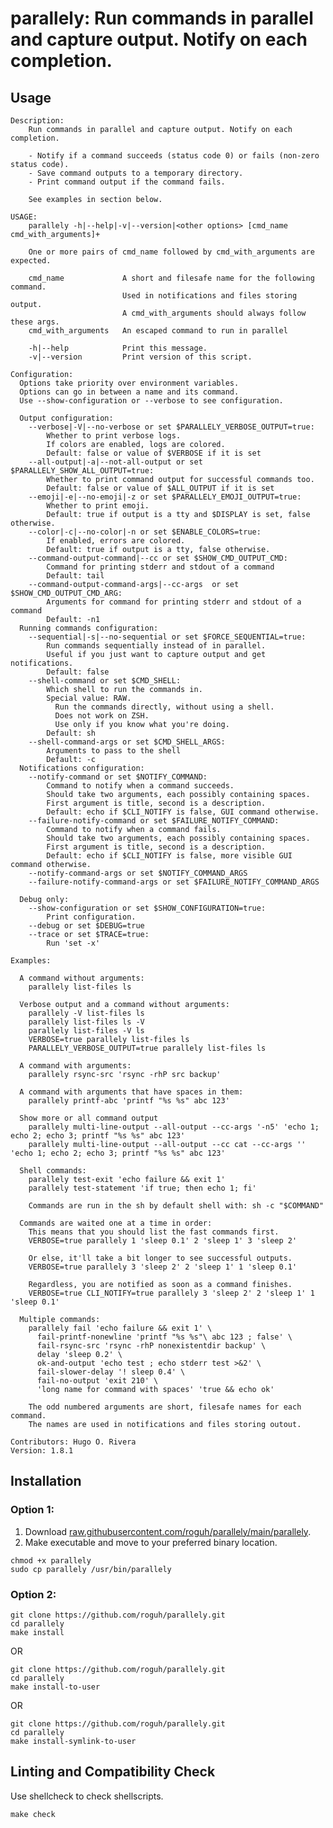 # parallely: Run commands in parallel and capture output. Notify on each completion.

<!--
EDIT README.template.md, not README.md directly.
Use `make build-readme to update the README file
-->

## Usage

```
Description:
    Run commands in parallel and capture output. Notify on each completion.

    - Notify if a command succeeds (status code 0) or fails (non-zero status code).
    - Save command outputs to a temporary directory.
    - Print command output if the command fails.

    See examples in section below.

USAGE:
    parallely -h|--help|-v|--version|<other options> [cmd_name cmd_with_arguments]+

    One or more pairs of cmd_name followed by cmd_with_arguments are expected.

    cmd_name             A short and filesafe name for the following command.
                         Used in notifications and files storing output.
                         A cmd_with_arguments should always follow these args.
    cmd_with_arguments   An escaped command to run in parallel

    -h|--help            Print this message.
    -v|--version         Print version of this script.

Configuration:
  Options take priority over environment variables.
  Options can go in between a name and its command.
  Use --show-configuration or --verbose to see configuration.

  Output configuration:
    --verbose|-V|--no-verbose or set $PARALLELY_VERBOSE_OUTPUT=true:
        Whether to print verbose logs.
        If colors are enabled, logs are colored.
        Default: false or value of $VERBOSE if it is set
    --all-output|-a|--not-all-output or set $PARALLELY_SHOW_ALL_OUTPUT=true:
        Whether to print command output for successful commands too.
        Default: false or value of $ALL_OUTPUT if it is set
    --emoji|-e|--no-emoji|-z or set $PARALLELY_EMOJI_OUTPUT=true:
        Whether to print emoji.
        Default: true if output is a tty and $DISPLAY is set, false otherwise.
    --color|-c|--no-color|-n or set $ENABLE_COLORS=true: 
        If enabled, errors are colored.
        Default: true if output is a tty, false otherwise.
    --command-output-command|--cc or set $SHOW_CMD_OUTPUT_CMD:
        Command for printing stderr and stdout of a command
        Default: tail
    --command-output-command-args|--cc-args  or set $SHOW_CMD_OUTPUT_CMD_ARG:
        Arguments for command for printing stderr and stdout of a command
        Default: -n1
  Running commands configuration:
    --sequential|-s|--no-sequential or set $FORCE_SEQUENTIAL=true:
        Run commands sequentially instead of in parallel.
        Useful if you just want to capture output and get notifications.
        Default: false
    --shell-command or set $CMD_SHELL:
        Which shell to run the commands in.
        Special value: RAW.
          Run the commands directly, without using a shell.
          Does not work on ZSH.
          Use only if you know what you're doing.
        Default: sh
    --shell-command-args or set $CMD_SHELL_ARGS:
        Arguments to pass to the shell
        Default: -c
  Notifications configuration:
    --notify-command or set $NOTIFY_COMMAND:
        Command to notify when a command succeeds.
        Should take two arguments, each possibly containing spaces.
        First argument is title, second is a description.
        Default: echo if $CLI_NOTIFY is false, GUI command otherwise.
    --failure-notify-command or set $FAILURE_NOTIFY_COMMAND:
        Command to notify when a command fails.
        Should take two arguments, each possibly containing spaces.
        First argument is title, second is a description.
        Default: echo if $CLI_NOTIFY is false, more visible GUI command otherwise.
    --notify-command-args or set $NOTIFY_COMMAND_ARGS
    --failure-notify-command-args or set $FAILURE_NOTIFY_COMMAND_ARGS

  Debug only:
    --show-configuration or set $SHOW_CONFIGURATION=true:
        Print configuration.
    --debug or set $DEBUG=true
    --trace or set $TRACE=true:
        Run 'set -x'

Examples:

  A command without arguments:
    parallely list-files ls

  Verbose output and a command without arguments:
    parallely -V list-files ls
    parallely list-files ls -V
    parallely list-files -V ls
    VERBOSE=true parallely list-files ls
    PARALLELY_VERBOSE_OUTPUT=true parallely list-files ls

  A command with arguments:
    parallely rsync-src 'rsync -rhP src backup'

  A command with arguments that have spaces in them:
    parallely printf-abc 'printf "%s %s" abc 123'

  Show more or all command output
    parallely multi-line-output --all-output --cc-args '-n5' 'echo 1; echo 2; echo 3; printf "%s %s" abc 123'
    parallely multi-line-output --all-output --cc cat --cc-args '' 'echo 1; echo 2; echo 3; printf "%s %s" abc 123'

  Shell commands:
    parallely test-exit 'echo failure && exit 1'
    parallely test-statement 'if true; then echo 1; fi'

    Commands are run in the sh by default shell with: sh -c "$COMMAND"

  Commands are waited one at a time in order:
    This means that you should list the fast commands first.
    VERBOSE=true parallely 1 'sleep 0.1' 2 'sleep 1' 3 'sleep 2'

    Or else, it'll take a bit longer to see successful outputs.
    VERBOSE=true parallely 3 'sleep 2' 2 'sleep 1' 1 'sleep 0.1'

    Regardless, you are notified as soon as a command finishes.
    VERBOSE=true CLI_NOTIFY=true parallely 3 'sleep 2' 2 'sleep 1' 1 'sleep 0.1'

  Multiple commands:
    parallely fail 'echo failure && exit 1' \
      fail-printf-nonewline 'printf "%s %s"\ abc 123 ; false' \
      fail-rsync-src 'rsync -rhP nonexistentdir backup' \
      delay 'sleep 0.2' \
      ok-and-output 'echo test ; echo stderr test >&2' \
      fail-slower-delay '! sleep 0.4' \
      fail-no-output 'exit 210' \
      'long name for command with spaces' 'true && echo ok'

    The odd numbered arguments are short, filesafe names for each command.
    The names are used in notifications and files storing outout.

Contributors: Hugo O. Rivera
Version: 1.8.1

```

## Installation

### Option 1:

1. Download [raw.githubusercontent.com/roguh/parallely/main/parallely](https://raw.githubusercontent.com/roguh/parallely/main/parallely).
2. Make executable and move to your preferred binary location.

```
chmod +x parallely
sudo cp parallely /usr/bin/parallely
```

### Option 2:

```
git clone https://github.com/roguh/parallely.git
cd parallely
make install
```

OR

```
git clone https://github.com/roguh/parallely.git
cd parallely
make install-to-user
```

OR

```
git clone https://github.com/roguh/parallely.git
cd parallely
make install-symlink-to-user
```

<!-- TODO
## Integration Testing

If the test script fails, the tests have failed.
Also read the output to determine if `parallely` is behaving correctly.

Note the `test-integration-all-shells.sh` script runs the `test-integration.sh` script using the test shell itself.

### Linux: Running tests for many shells at once

```
make test-on-linux
```

### MacOS: Running tests for many shells at once

```
make test-on-macos
```

### Running tests for stricter POSIX shells

```
make test-on-strict-posix-shells
```

### Running tests one shell at a time

Run the following commands:

```
./tests/test-integration.sh sh
./tests/test-integration.sh dash
./tests/test-integration.sh bash
BASH_COMPAT=31 ./tests/test-integration.sh bash
./tests/test-integration.sh zsh
```

### Test results

### Linux

Tested using GNU coreutils 9.0 in these shells:

- dash 0.5
- bash 5.1
- bash 5.1 in bash 3.1 compatibility mode BASH_COMPAT=31
- zsh 5.8
- yash 2.52
- ksh version 2020.0.0

### MacOS

Not tested on MacOS, yet. It should work fine.
-->

## Linting and Compatibility Check

Use shellcheck to check shellscripts.

```
make check
```

